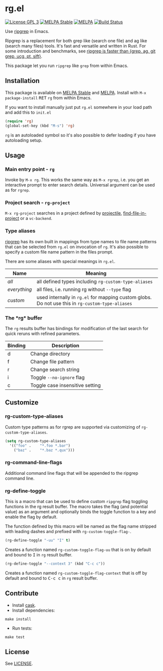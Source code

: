 # rg.el

[![License GPL 3](https://img.shields.io/badge/license-GPL_3-green.svg?style=flat)](LICENSE)
[![MELPA Stable](https://stable.melpa.org/packages/rg-badge.svg)](https://stable.melpa.org/#/rg)
[![MELPA](http://melpa.org/packages/rg-badge.svg)](http://melpa.org/#/rg)
[![Build Status](https://travis-ci.org/dajva/rg.el.svg?branch=master)](https://travis-ci.org/dajva/rg.el)

Use [ripgrep](https://github.com/BurntSushi/ripgrep) in Emacs.

Ripgrep is a replacement for both grep like (search one file) and ag
like (search many files) tools. It's fast and versatile and written in
Rust. For some introduction and benchmarks, see
[ripgrep is faster than {grep, ag, git grep, ucg, pt, sift}](http://blog.burntsushi.net/ripgrep/).

This package let you run `ripgrep` like `grep` from within Emacs.


## Installation

This package is available on
[MELPA Stable](https://stable.melpa.org/#/rg) and
[MELPA](http://melpa.org/#/rg). Install with `M-x package-install`
<kbd>RET</kbd> `rg` from within Emacs.

If you want to install manually just put `rg.el` somewhere in your
load path and add this to `init.el`

``` el
(require 'rg)
(global-set-key (kbd "M-s") 'rg)
```

`rg` is an autoloaded symbol so it's also possible to defer loading if
you have autoloading setup.


## Usage

### Main entry point - `rg`
Invoke by `M-x rg`. This works the same way as `M-x rgrep`,
i.e. you get an interactive prompt to enter search details. Universal
argument can be used as for `rgrep`.

### Project search - `rg-project`
`M-x rg-project` searches in a project defined by
[projectile](https://github.com/bbatsov/projectile),
[find-file-in-project](https://github.com/technomancy/find-file-in-project)
or a `vc-backend`.

### Type aliases

[ripgrep](https://github.com/BurntSushi/ripgrep) has its own built in
mappings from type names to file name patterns that can be selected
from `rg.el` on invocation of `rg`. It's also possible to specify a
custom file name pattern in the files prompt.

There are some aliases with special meanings in `rg.el`.

| Name | Meaning |
|-----|--------|
| _all_ | all defined types including `rg-custom-type-aliases` |
| _everything_ | all files, i.e. running rg without `--type` flag |
| _custom_ | used internally in ``rg.el`` for mapping custom globs. Do not use this in `rg-custom-type-aliases` |

### The \*rg\* buffer
The `rg` results buffer has bindings for modification of the last
search for quick reruns with refined parameters.

| Binding | Description |
|-----|--------|
| d | Change directory |
| f | Change file pattern |
| r | Change search string |
| i | Toggle `--no-ignore` flag |
| c | Toggle case insensitive setting |

## Customize

### rg-custom-type-aliases
Custom type patterns as for rgrep are supported via customizing of
`rg-custom-type-aliases`.

```el
(setq rg-custom-type-aliases
  '(("foo" .    "*.foo *.bar")
    ("baz" .    "*.baz *.qux")))
```

### rg-command-line-flags
Additional command line flags that will be appended to the ripgrep
command line.

### rg-define-toggle
This is a macro that can be used to define custom `ripgrep` flag
toggling functions in the rg result buffer. The macro takes the flag
(and potential value) as an argument and optionally binds the toggle
function to a key and enable the flag by default.

The function defined by this macro will be named as the flag name
stripped with leading dashes and prefixed with `rg-custom-toggle-flag-`.

```el
(rg-define-toggle "-uu" "I" t)

```
Creates a function named `rg-custom-toggle-flag-uu` that is on by
default and bound to <kbd>I</kbd> in `rg` result buffer.

``` el
(rg-define-toggle "--context 3" (kbd "C-c c"))
```
Creates a function named `rg-custom-toggle-flag-context` that is off by
default and bound to <kbd>C-c c</kbd> in `rg` result buffer.


## Contribute

- Install [cask](http://cask.github.io/).
- Install dependencies:

``` Shell
make install
```
- Run tests:

``` Shell
make test
```


## License

See [LICENSE](LICENSE).

